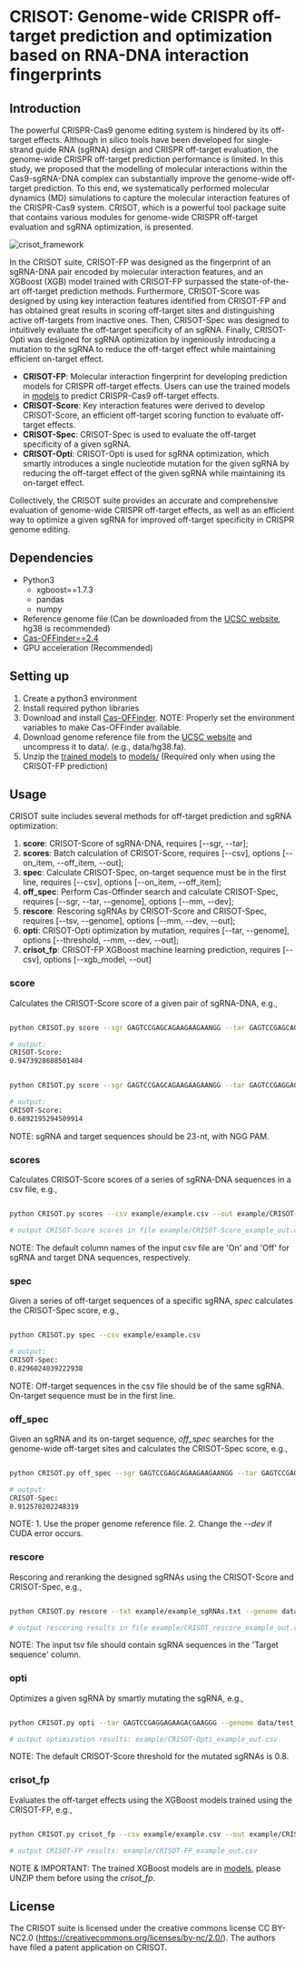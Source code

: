 # CRISOT: Genome-wide CRISPR off-target prediction and optimization based on RNA-DNA interaction fingerprints

## Introduction
The powerful CRISPR-Cas9 genome editing system is hindered by its off-target effects. Although in silico tools have been developed for single-strand guide RNA (sgRNA) design and CRISPR off-target evaluation, the genome-wide CRISPR off-target prediction performance is limited. In this study, we proposed that the modelling of molecular interactions within the Cas9-sgRNA-DNA complex can substantially improve the genome-wide off-target prediction. To this end, we systematically performed molecular dynamics (MD) simulations to capture the molecular interaction features of the CRISPR-Cas9 system. CRISOT, which is a powerful tool package suite that contains various modules for genome-wide CRISPR off-target evaluation and sgRNA optimization, is presented. 

![crisot_framework](crisot_framework.png)

In the CRISOT suite, CRISOT-FP was designed as the fingerprint of an sgRNA-DNA pair encoded by molecular interaction features, and an XGBoost (XGB) model trained with CRISOT-FP surpassed the state-of-the-art off-target prediction methods. Furthermore, CRISOT-Score was designed by using key interaction features identified from CRISOT-FP and has obtained great results in scoring off-target sites and distinguishing active off-targets from inactive ones. Then, CRISOT-Spec was designed to intuitively evaluate the off-target specificity of an sgRNA. Finally, CRISOT-Opti was designed for sgRNA optimization by ingeniously introducing a mutation to the sgRNA to reduce the off-target effect while maintaining efficient on-target effect. 

* **CRISOT-FP**: Molecular interaction fingerprint for developing prediction models for CRISPR off-target effects. Users can use the trained models in [models](models) to predict CRISPR-Cas9 off-target effects. 
* **CRISOT-Score**: Key interaction features were derived to develop CRISOT-Score, an efficient off-target scoring function to evaluate off-target effects.
* **CRISOT-Spec**: CRISOT-Spec is used to evaluate the off-target specificity of a given sgRNA.
* **CRISOT-Opti**: CRISOT-Opti is used for sgRNA optimization, which smartly introduces a single nucleotide mutation for the given sgRNA by reducing the off-target effect of the given sgRNA while maintaining its on-target effect. 

Collectively, the CRISOT suite provides an accurate and comprehensive evaluation of genome-wide CRISPR off-target effects, as well as an efficient way to optimize a given sgRNA for improved off-target specificity in CRISPR genome editing.

## Dependencies
* Python3
  * xgboost==1.7.3
  * pandas
  * numpy
* Reference genome file (Can be downloaded from the [UCSC website](https://hgdownload.soe.ucsc.edu/downloads.html), hg38 is recommended)
* [Cas-OFFinder==2.4](http://www.rgenome.net/cas-offinder/portable)
* GPU acceleration (Recommended)

## Setting up
1. Create a python3 environment
2. Install required python libraries
3. Download and install [Cas-OFFinder](http://www.rgenome.net/cas-offinder/portable). NOTE: Properly set the environment variables to make Cas-OFFinder available.
4. Download genome reference file from the [UCSC website](https://hgdownload.soe.ucsc.edu/downloads.html) and uncompress it to data/. (e.g., data/hg38.fa).
5. Unzip the [trained models](models/trained_models.zip) to [models/](models/) (Required only when using the CRISOT-FP prediction)

## Usage
CRISOT suite includes several methods for off-target prediction and sgRNA optimization:
1. **score**: CRISOT-Score of sgRNA-DNA, requires [--sgr, --tar];
2. **scores**: Batch calculation of CRISOT-Score, requires [--csv], options [--on_item, --off_item, --out];
3. **spec**: Calculate CRISOT-Spec, on-target sequence must be in the first line, requires [--csv], options [--on_item, --off_item];
4. **off_spec**: Perform Cas-Offinder search and calculate CRISOT-Spec, requires [--sgr, --tar, --genome], options [--mm, --dev];
5. **rescore**: Rescoring sgRNAs by CRISOT-Score and CRISOT-Spec, requires [--tsv, --genome], options [--mm, --dev, --out];
6. **opti**: CRISOT-Opti optimization by mutation, requires [--tar, --genome], options [--threshold, --mm, --dev, --out];
7. **crisot_fp**: CRISOT-FP XGBoost machine learning prediction, requires [--csv], options [--xgb_model, --out]

### score
Calculates the CRISOT-Score score of a given pair of sgRNA-DNA, e.g.,

```bash

python CRISOT.py score --sgr GAGTCCGAGCAGAAGAAGAANGG --tar GAGTCCGAGCAGAAGAAGAANGG

# output:
CRISOT-Score: 
0.9473928688501404
```

```bash

python CRISOT.py score --sgr GAGTCCGAGCAGAAGAAGAANGG --tar GAGTCCGAGGAGAAGACGAAGGG

# output:
CRISOT-Score: 
0.6892195294509914

```
NOTE: sgRNA and target sequences should be 23-nt, with NGG PAM.

### scores
Calculates CRISOT-Score scores of a series of sgRNA-DNA sequences in a csv file, e.g.,
```bash

python CRISOT.py scores --csv example/example.csv --out example/CRISOT-Score_example_out.csv

# output CRISOT-Score scores in file example/CRISOT-Score_example_out.csv

```
NOTE: The default column names of the input csv file are 'On' and 'Off' for sgRNA and target DNA sequences, respectively.

### spec
Given a series of off-target sequences of a specific sgRNA, *spec* calculates the CRISOT-Spec score, e.g.,

```bash

python CRISOT.py spec --csv example/example.csv

# output:
CRISOT-Spec: 
0.8296024039222938

```
NOTE: Off-target sequences in the csv file should be of the same sgRNA. On-target sequence must be in the first line.

### off_spec
Given an sgRNA and its on-target sequence, *off_spec* searches for the genome-wide off-target sites and calculates the CRISOT-Spec score, e.g.,
```bash

python CRISOT.py off_spec --sgr GAGTCCGAGCAGAAGAAGAANGG --tar GAGTCCGAGCAGAAGAAGAAGGG --genome data/test_genome.fa

# output:
CRISOT-Spec: 
0.912578202248319

```
NOTE: 1. Use the proper genome reference file. 2. Change the *--dev* if CUDA error occurs.


### rescore
Rescoring and reranking the designed sgRNAs using the CRISOT-Score and CRISOT-Spec, e.g.,

```bash

python CRISOT.py rescore --txt example/example_sgRNAs.txt --genome data/test_genome.fa --out example/CRISOT_rescore_example_out.csv

# output rescoring results in file example/CRISOT_rescore_example_out.csv

```
NOTE: The input tsv file should contain sgRNA sequences in the 'Target sequence' column.

### opti
Optimizes a given sgRNA by smartly mutating the sgRNA, e.g.,
```bash

python CRISOT.py opti --tar GAGTCCGAGGAGAAGACGAAGGG --genome data/test_genome.fa --out example/CRISOT-Opti_example_out.csv

# output optimization results: example/CRISOT-Opti_example_out.csv

```
NOTE: The default CRISOT-Score threshold for the mutated sgRNAs is 0.8.

### crisot_fp
Evaluates the off-target effects using the XGBoost models trained using the CRISOT-FP, e.g.,
```bash

python CRISOT.py crisot_fp --csv example/example.csv --out example/CRISOT-FP_example_out.csv

# output CRISOT-FP results: example/CRISOT-FP_example_out.csv

```
NOTE & IMPORTANT: The trained XGBoost models are in [models](models/), please UNZIP them before using the *crisot_fp*.



## License
The CRISOT suite is licensed under the creative commons license CC BY-NC2.0 (https://creativecommons.org/licenses/by-nc/2.0/).
The authors have filed a patent application on CRISOT. 

